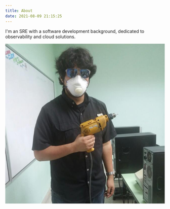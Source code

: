 ```yaml
---
title: About
date: 2021-08-09 21:15:25
---
```


I'm an SRE with a software development background, dedicated to observability and cloud solutions.

![](./about/me.jpeg)
